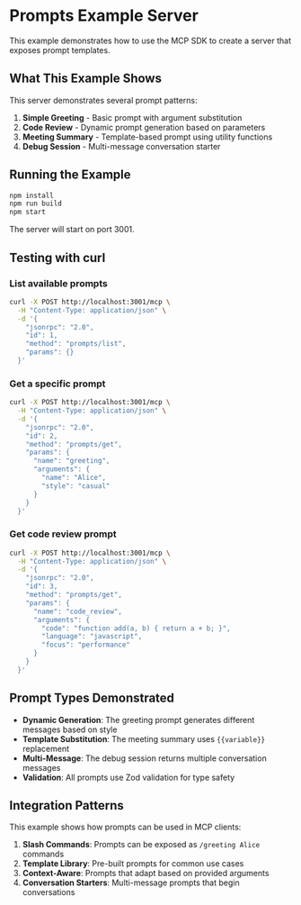 # Prompts Example Server

This example demonstrates how to use the MCP SDK to create a server that exposes prompt templates.

## What This Example Shows

This server demonstrates several prompt patterns:

1. **Simple Greeting** - Basic prompt with argument substitution
2. **Code Review** - Dynamic prompt generation based on parameters
3. **Meeting Summary** - Template-based prompt using utility functions
4. **Debug Session** - Multi-message conversation starter

## Running the Example

```bash
npm install
npm run build
npm start
```

The server will start on port 3001.

## Testing with curl

### List available prompts

```bash
curl -X POST http://localhost:3001/mcp \
  -H "Content-Type: application/json" \
  -d '{
    "jsonrpc": "2.0",
    "id": 1,
    "method": "prompts/list",
    "params": {}
  }'
```

### Get a specific prompt

```bash
curl -X POST http://localhost:3001/mcp \
  -H "Content-Type: application/json" \
  -d '{
    "jsonrpc": "2.0",
    "id": 2,
    "method": "prompts/get",
    "params": {
      "name": "greeting",
      "arguments": {
        "name": "Alice",
        "style": "casual"
      }
    }
  }'
```

### Get code review prompt

```bash
curl -X POST http://localhost:3001/mcp \
  -H "Content-Type: application/json" \
  -d '{
    "jsonrpc": "2.0",
    "id": 3,
    "method": "prompts/get",
    "params": {
      "name": "code_review",
      "arguments": {
        "code": "function add(a, b) { return a + b; }",
        "language": "javascript",
        "focus": "performance"
      }
    }
  }'
```

## Prompt Types Demonstrated

- **Dynamic Generation**: The greeting prompt generates different messages based on style
- **Template Substitution**: The meeting summary uses `{{variable}}` replacement
- **Multi-Message**: The debug session returns multiple conversation messages
- **Validation**: All prompts use Zod validation for type safety

## Integration Patterns

This example shows how prompts can be used in MCP clients:

1. **Slash Commands**: Prompts can be exposed as `/greeting Alice` commands
2. **Template Library**: Pre-built prompts for common use cases
3. **Context-Aware**: Prompts that adapt based on provided arguments
4. **Conversation Starters**: Multi-message prompts that begin conversations
